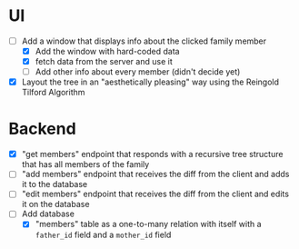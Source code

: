 # UI
- [ ] Add a window that displays info about the clicked family member
  - [x] Add the window with hard-coded data
  - [x] fetch data from the server and use it
  - [ ] Add other info about every member (didn't decide yet)
- [x] Layout the tree in an "aesthetically pleasing" way using the Reingold Tilford Algorithm

# Backend
- [x] "get members" endpoint that responds with a recursive tree structure that has all members of the family
- [ ] "add members" endpoint that receives the diff from the client and adds it to the database
- [ ] "edit members" endpoint that receives the diff from the client and edits it on the database
- [ ] Add database
  - [x] "members" table as a one-to-many relation with itself with a `father_id` field and a `mother_id` field
